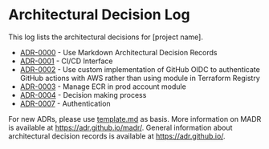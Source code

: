 # Architectural Decision Log

This log lists the architectural decisions for [project name].

<!-- adrlog -- Regenerate the content by using "adr-log -i index.md -e template.md". You can install it via "npm install -g adr-log" -->

* [ADR-0000](0000-use-markdown-architectural-decision-records.md) - Use Markdown Architectural Decision Records
* [ADR-0001](0001-ci-cd-interface.md) - CI/CD Interface
* [ADR-0002](0002-use-custom-implementation-of-github-oidc.md) - Use custom implementation of GitHub OIDC to authenticate GitHub actions with AWS rather than using module in Terraform Registry
* [ADR-0003](0003-manage-ecr-in-prod-account-module.md) - Manage ECR in prod account module
* [ADR-0004](0004-decision-making.md) - Decision making process
* [ADR-0007](0007-authentication.md) - Authentication

<!-- adrlogstop -->

For new ADRs, please use [template.md](template.md) as basis.
More information on MADR is available at <https://adr.github.io/madr/>.
General information about architectural decision records is available at <https://adr.github.io/>.
